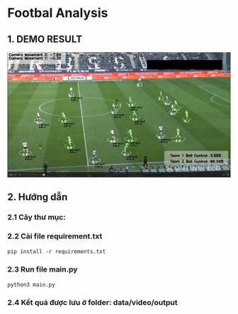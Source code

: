 # Footbal Analysis

## 1. DEMO RESULT

![alt text](images/demo_result.png)

## 2. Hướng dẫn

### 2.1 Cây thư mục:

### 2.2 Cài file requirement.txt
    pip install -r requirements.txt
    
### 2.3 Run file main.py
    python3 main.py
    
### 2.4 Kết quả được lưu ở folder: data/video/output
